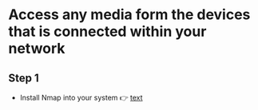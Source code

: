 # Access any media form the devices that is connected within your network

## Step 1
 * Install Nmap into your system 👉 [text](https://nmap.org/)